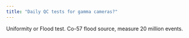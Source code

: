 ```yaml
---
title: "Daily QC tests for gamma cameras?"
---
```

Uniformity or Flood test. Co-57 flood source, measure 20 million events.

